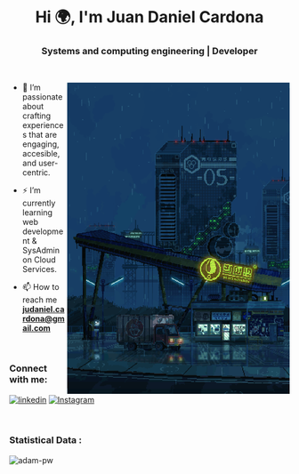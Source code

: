 <h1 align="center">Hi 🌍, I'm Juan Daniel Cardona</h1>
<h3 align="center">Systems and computing engineering | Developer</h3>

<br>

<p><img align="right" src="images\pixelart.gif" width="400" height="560" alt="judaniel-cardona" /></p>


- 🌱 I’m passionate about crafting experiences that are engaging, accesible, and user-centric.

- ⚡ I’m currently learning web development & SysAdmin on Cloud Services.

- 📫 How to reach me **judaniel.cardona@gmail.com**


<br>

<h3 align="left">Connect with me:</h3>
<p align="left">
  <a href="https://www.linkedin.com/in/judaniel-cardona/" target="blank"><img align="center"
      src="https://raw.githubusercontent.com/rahuldkjain/github-profile-readme-generator/master/src/images/icons/Social/linked-in-alt.svg"
      alt="linkedin" height="30" width="40" /></a>
  <a href="https://www.instagram.com/juandaniel.png/" target="blank"><img align="center"
      src="https://github.com/jmontes33/jmontes33/assets/109598200/7cfc7b57-e432-474b-8a60-b14e980030a7"
      alt="Instagram" height="40" width="40" /></a>
</p>

<br>

<h3>Statistical Data :</h3>
<p><img align="center"
    src="https://github-readme-stats.vercel.app/api/top-langs?username=JuDanielCardona&show_icons=true&locale=en&bg_color=0d1117&text_color=ffffff&layout=compact"
    alt="adam-pw" 
    bg_color=#808080/></p>
